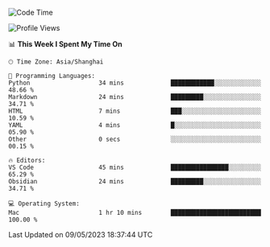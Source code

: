 <!--START_SECTION:waka-->
![Code Time](http://img.shields.io/badge/Code%20Time-103%20hrs%2057%20mins-blue)

![Profile Views](http://img.shields.io/badge/Profile%20Views-4-blue)

📊 **This Week I Spent My Time On** 

```text
🕑︎ Time Zone: Asia/Shanghai

💬 Programming Languages: 
Python                   34 mins             ████████████░░░░░░░░░░░░░   48.66 % 
Markdown                 24 mins             █████████░░░░░░░░░░░░░░░░   34.71 % 
HTML                     7 mins              ███░░░░░░░░░░░░░░░░░░░░░░   10.59 % 
YAML                     4 mins              █░░░░░░░░░░░░░░░░░░░░░░░░   05.90 % 
Other                    0 secs              ░░░░░░░░░░░░░░░░░░░░░░░░░   00.15 % 

🔥 Editors: 
VS Code                  45 mins             ████████████████░░░░░░░░░   65.29 % 
Obsidian                 24 mins             █████████░░░░░░░░░░░░░░░░   34.71 % 

💻 Operating System: 
Mac                      1 hr 10 mins        █████████████████████████   100.00 % 
```


 Last Updated on 09/05/2023 18:37:44 UTC
<!--END_SECTION:waka-->